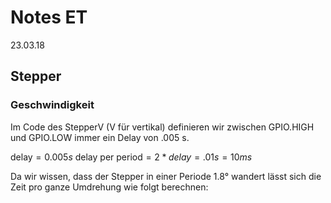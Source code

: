 # Notes ET

23.03.18

## Stepper

### Geschwindigkeit

Im Code des StepperV (V für vertikal) definieren wir zwischen GPIO.HIGH und GPIO.LOW immer ein Delay von .005 s.

$\text{delay} = 0.005s$
$\text{delay per period} = 2 * delay = .01s = 10ms$

Da wir wissen, dass der Stepper in einer Periode 1.8° wandert lässt sich die Zeit pro ganze Umdrehung wie folgt berechnen:


